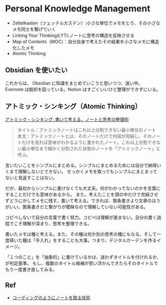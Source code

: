 # Personal Knowledge Management

- Zettelkasten（ツェッテルカステン）:小さな単位でメモをとり、その小さなメモ同士を繋げていく
- Linking Your Thinking(LYT):ノートに思考の構造を反映させる
- Map of Contents（MOC）：自分自身で考えたその結果を小さなメモに構造化したメモ
- Atomic Thinking 

## Obsidian を使いたい

これからは、 Obsidian に知識をまとめていこうと思いつつ、迷い中。
Evernote は脱却を図っている。Notion はすごくいいけど整理ができずにいる。

## アトミック・シンキング（Atomic Thinking）

[アトミック・シンキング: 書いて考える、ノートと思考の整理術](https://www.amazon.co.jp/%E3%82%A2%E3%83%88%E3%83%9F%E3%83%83%E3%82%AF%E3%83%BB%E3%82%B7%E3%83%B3%E3%82%AD%E3%83%B3%E3%82%B0-%E6%9B%B8%E3%81%84%E3%81%A6%E8%80%83%E3%81%88%E3%82%8B%E3%80%81%E3%83%8E%E3%83%BC%E3%83%88%E3%81%A8%E6%80%9D%E8%80%83%E3%81%AE%E6%95%B4%E7%90%86%E8%A1%93-%E4%BA%94%E8%97%A4%E9%9A%86%E4%BB%8B-ebook/dp/B0B8XBRW93)

> タイトル：アトミックノートはこれ以上分割できない最小単位のノート</br>
> 本文：アトミックノートとは、そのノートだけで内容が完結し、そのノートだけを見れば意味がわかるように書かれたノート。これ以上分割できない最小単位まで細かく分割された状態のノートを「アトミックノート」と呼ぶ。

言いたいことをシンプルにまとめる。シンプルにまとめるためには自分で納得いくまで理解しないとできない。
せっかくメモを取ってもシンプルにまとまってないと見返すことはない。

だが、最初からシンプルに書けなくても大丈夫。何がわかってないのかを言葉にすることだけでも意味があるから。
また、考えたことを頭の中だけで完結させずどうにかしてメモに残す。書いて考える。できれば、箇条書きより文章のほうがいい。箇条書きだと繋がりが曖昧なので理解していない可能性がある。

コピペしないで自分の言葉で書く努力。コピペは理解が進まない。自分の書く過程でこそ理解が深まり、思考を整理できる。

書いたメモは種と考える。また、その種は何か別の思考の種にもなる。そして一度蒔いた種は「手入れ」をすることも大事。つまり、デジタルガーデンを作るイメージ。

「１つのこと」を「抽象的」に書けているかは、迷わずタイトルを付けれるか、が判定基準。
もし、複数のタイトル候補が思い浮かんできたらそのタイトルでもう一度書き直してみる。

## Ref

- [コーディングのようにノートを取る技術](https://qiita.com/YUM_3/items/e95dfba66d6150903462)
